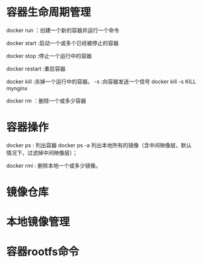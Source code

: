 # 容器生命周期管理
docker run ：创建一个新的容器并运行一个命令

docker start :启动一个或多个已经被停止的容器

docker stop :停止一个运行中的容器

docker restart :重启容器

docker kill :杀掉一个运行中的容器。
-s :向容器发送一个信号 docker kill -s KILL mynginx

docker rm ：删除一个或多少容器

# 容器操作
docker ps : 列出容器
docker ps -a  列出本地所有的镜像（含中间映像层，默认情况下，过滤掉中间映像层）；

docker rmi : 删除本地一个或多少镜像。

# 镜像仓库


# 本地镜像管理

# 容器rootfs命令